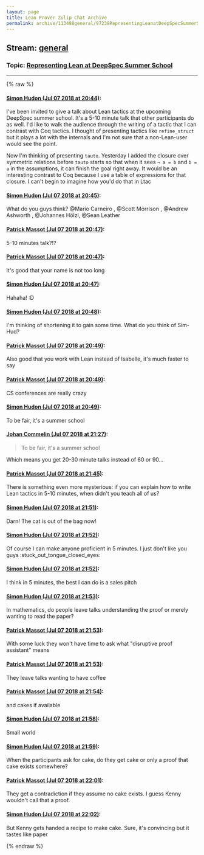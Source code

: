 ```yaml
---
layout: page
title: Lean Prover Zulip Chat Archive 
permalink: archive/113488general/97238RepresentingLeanatDeepSpecSummerSchool.html
---
```


## Stream: [general](index.html)
### Topic: [Representing Lean at DeepSpec Summer School](97238RepresentingLeanatDeepSpecSummerSchool.html)

---


{% raw %}
#### [ Simon Hudon (Jul 07 2018 at 20:44)](https://leanprover.zulipchat.com/#narrow/stream/113488-general/topic/Representing%20Lean%20at%20DeepSpec%20Summer%20School/near/129267892):
<p>I've been invited to give a talk about Lean tactics at the upcoming DeepSpec summer school. It's a 5-10 minute talk that other participants do as well. I'd like to walk the audience through the writing of a tactic that I can contrast with Coq tactics. I thought of presenting tactics like <code>refine_struct</code> but it plays a lot with the internals and I'm not sure that a non-Lean-user would see the point. </p>
<p>Now I'm thinking of presenting <code>tauto</code>. Yesterday I added the closure over symmetric relations before <code>tauto</code> starts so that when it sees <code>¬ a = b</code> and <code>b = a</code> in the assumptions, it can finish the goal right away. It would be an interesting contrast to Coq because I use a table of expressions for that closure. I can't begin to imagine how you'd do that in Ltac</p>

#### [ Simon Hudon (Jul 07 2018 at 20:45)](https://leanprover.zulipchat.com/#narrow/stream/113488-general/topic/Representing%20Lean%20at%20DeepSpec%20Summer%20School/near/129267907):
<p>What do you guys think? <span class="user-mention" data-user-id="110049">@Mario Carneiro</span> , <span class="user-mention" data-user-id="110087">@Scott Morrison</span> , <span class="user-mention" data-user-id="110025">@Andrew Ashworth</span> , <span class="user-mention" data-user-id="110294">@Johannes Hölzl</span>, <span class="user-mention" data-user-id="110045">@Sean Leather</span></p>

#### [ Patrick Massot (Jul 07 2018 at 20:47)](https://leanprover.zulipchat.com/#narrow/stream/113488-general/topic/Representing%20Lean%20at%20DeepSpec%20Summer%20School/near/129267986):
<p>5-10 minutes talk?!?</p>

#### [ Patrick Massot (Jul 07 2018 at 20:47)](https://leanprover.zulipchat.com/#narrow/stream/113488-general/topic/Representing%20Lean%20at%20DeepSpec%20Summer%20School/near/129267993):
<p>It's good that your name is not too long</p>

#### [ Simon Hudon (Jul 07 2018 at 20:47)](https://leanprover.zulipchat.com/#narrow/stream/113488-general/topic/Representing%20Lean%20at%20DeepSpec%20Summer%20School/near/129267995):
<p>Hahaha! :D</p>

#### [ Simon Hudon (Jul 07 2018 at 20:48)](https://leanprover.zulipchat.com/#narrow/stream/113488-general/topic/Representing%20Lean%20at%20DeepSpec%20Summer%20School/near/129268039):
<p>I'm thinking of shortening it to gain some time. What do you think of Sim-Hud?</p>

#### [ Patrick Massot (Jul 07 2018 at 20:49)](https://leanprover.zulipchat.com/#narrow/stream/113488-general/topic/Representing%20Lean%20at%20DeepSpec%20Summer%20School/near/129268050):
<p>Also good that you work with Lean instead of Isabelle, it's much faster to say</p>

#### [ Patrick Massot (Jul 07 2018 at 20:49)](https://leanprover.zulipchat.com/#narrow/stream/113488-general/topic/Representing%20Lean%20at%20DeepSpec%20Summer%20School/near/129268053):
<p>CS conferences are really crazy</p>

#### [ Simon Hudon (Jul 07 2018 at 20:49)](https://leanprover.zulipchat.com/#narrow/stream/113488-general/topic/Representing%20Lean%20at%20DeepSpec%20Summer%20School/near/129268054):
<p>To be fair, it's a summer  school</p>

#### [ Johan Commelin (Jul 07 2018 at 21:27)](https://leanprover.zulipchat.com/#narrow/stream/113488-general/topic/Representing%20Lean%20at%20DeepSpec%20Summer%20School/near/129269349):
<blockquote>
<p>To be fair, it's a summer  school</p>
</blockquote>
<p>Which means you get 20-30 minute talks instead of 60 or 90...</p>

#### [ Patrick Massot (Jul 07 2018 at 21:45)](https://leanprover.zulipchat.com/#narrow/stream/113488-general/topic/Representing%20Lean%20at%20DeepSpec%20Summer%20School/near/129269934):
<p>There is something even more mysterious: if you can explain how to write Lean tactics in 5-10 minutes, when didn't you teach all of us?</p>

#### [ Simon Hudon (Jul 07 2018 at 21:51)](https://leanprover.zulipchat.com/#narrow/stream/113488-general/topic/Representing%20Lean%20at%20DeepSpec%20Summer%20School/near/129270092):
<p>Darn! The cat is out of the bag now!</p>

#### [ Simon Hudon (Jul 07 2018 at 21:52)](https://leanprover.zulipchat.com/#narrow/stream/113488-general/topic/Representing%20Lean%20at%20DeepSpec%20Summer%20School/near/129270098):
<p>Of course I can make anyone proficient in 5 minutes. I just don't like you guys <span class="emoji emoji-1f61d" title="stuck out tongue closed eyes">:stuck_out_tongue_closed_eyes:</span></p>

#### [ Simon Hudon (Jul 07 2018 at 21:52)](https://leanprover.zulipchat.com/#narrow/stream/113488-general/topic/Representing%20Lean%20at%20DeepSpec%20Summer%20School/near/129270140):
<p>I think in 5 minutes, the best I can do is a sales pitch</p>

#### [ Simon Hudon (Jul 07 2018 at 21:53)](https://leanprover.zulipchat.com/#narrow/stream/113488-general/topic/Representing%20Lean%20at%20DeepSpec%20Summer%20School/near/129270148):
<p>In mathematics, do people leave talks understanding the proof or merely wanting to read the paper?</p>

#### [ Patrick Massot (Jul 07 2018 at 21:53)](https://leanprover.zulipchat.com/#narrow/stream/113488-general/topic/Representing%20Lean%20at%20DeepSpec%20Summer%20School/near/129270149):
<p>With some luck they won't have time to ask what "disruptive proof assistant" means</p>

#### [ Patrick Massot (Jul 07 2018 at 21:53)](https://leanprover.zulipchat.com/#narrow/stream/113488-general/topic/Representing%20Lean%20at%20DeepSpec%20Summer%20School/near/129270152):
<p>They leave talks wanting to have coffee</p>

#### [ Patrick Massot (Jul 07 2018 at 21:54)](https://leanprover.zulipchat.com/#narrow/stream/113488-general/topic/Representing%20Lean%20at%20DeepSpec%20Summer%20School/near/129270191):
<p>and cakes if available</p>

#### [ Simon Hudon (Jul 07 2018 at 21:58)](https://leanprover.zulipchat.com/#narrow/stream/113488-general/topic/Representing%20Lean%20at%20DeepSpec%20Summer%20School/near/129270325):
<p>Small world</p>

#### [ Simon Hudon (Jul 07 2018 at 21:59)](https://leanprover.zulipchat.com/#narrow/stream/113488-general/topic/Representing%20Lean%20at%20DeepSpec%20Summer%20School/near/129270338):
<p>When the participants ask for cake, do they get cake or only a proof that cake exists somewhere?</p>

#### [ Patrick Massot (Jul 07 2018 at 22:01)](https://leanprover.zulipchat.com/#narrow/stream/113488-general/topic/Representing%20Lean%20at%20DeepSpec%20Summer%20School/near/129270415):
<p>They get a contradiction if they assume no cake exists. I guess Kenny wouldn't call that a proof.</p>

#### [ Simon Hudon (Jul 07 2018 at 22:02)](https://leanprover.zulipchat.com/#narrow/stream/113488-general/topic/Representing%20Lean%20at%20DeepSpec%20Summer%20School/near/129270458):
<p>But Kenny gets handed a recipe to make cake. Sure, it's convincing but it tastes like paper</p>


{% endraw %}
